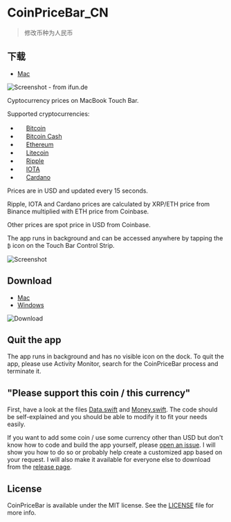 # CoinPriceBar_CN

> 修改币种为人民币

## 下载

- [Mac](https://github.com/discountry/CoinPriceBar/releases/download/1.5.1/CoinPriceBar_CN.app.zip)

![Screenshot - from ifun.de](https://github.com/T-Pham/CoinPriceBar/blob/master/Screenshots/screenshot.jpg?raw=true)

Cyptocurrency prices on MacBook Touch Bar.

Supported cryptocurrencies:

- <img src="https://github.com/cjdowner/cryptocurrency-icons/blob/master/128/color/btc.png?raw=true" width="16px"/> [Bitcoin](https://support.binance.com/hc/en-us/articles/115000494172)
- <img src="https://github.com/theantnest/Bitcoin-Cash-Green-Art/blob/master/BCC%20Round%20Icon/BCC%20Round%20Icon%20RGBA%20(128px%20Favicon).png?raw=true" width="16px"/> [Bitcoin Cash](https://support.binance.com/hc/en-us/articles/115000922291)
- <img src="https://github.com/cjdowner/cryptocurrency-icons/blob/master/128/color/eth.png?raw=true" width="16px"/> [Ethereum](https://support.binance.com/hc/en-us/articles/115000499311)
- <img src="https://github.com/cjdowner/cryptocurrency-icons/blob/master/128/color/ltc.png?raw=true" width="16px"/> [Litecoin](https://support.binance.com/hc/en-us/articles/115000499011)
- <img src="https://github.com/cjdowner/cryptocurrency-icons/blob/master/128/color/xrp.png?raw=true" width="16px"/> [Ripple](https://support.binance.com/hc/en-us/articles/115002544232)
- <img src="https://github.com/cjdowner/cryptocurrency-icons/blob/master/128/color/miota.png?raw=true" width="16px"/> [IOTA](https://support.binance.com/hc/en-us/articles/115001835032)
- <img src="https://github.com/cjdowner/cryptocurrency-icons/blob/master/128/color/ada.png?raw=true" width="16px"/> [Cardano](https://support.binance.com/hc/en-us/articles/115003098651)

Prices are in USD and updated every 15 seconds.

Ripple, IOTA and Cardano prices are calculated by XRP/ETH price from Binance multiplied with ETH price from Coinbase.

Other prices are spot price in USD from Coinbase.

The app runs in background and can be accessed anywhere by tapping the `₿` icon on the Touch Bar Control Strip.

![Screenshot](https://github.com/T-Pham/CoinPriceBar/blob/master/Screenshots/record.gif?raw=true)

## Download

- [Mac](https://github.com/discountry/CoinPriceBar/releases/download/1.5.1/CoinPriceBar_CN.app.zip)
- [Windows](https://www.youtube.com/watch?v=dQw4w9WgXcQ)

![Download](https://img.shields.io/github/downloads/T-Pham/CoinPriceBar/total.svg?style=flat-square&label=&colorA=000000&colorB=000000)

## Quit the app

The app runs in background and has no visible icon on the dock. To quit the app, please use Activity Monitor, search for the CoinPriceBar process and terminate it.

## "Please support this coin / this currency"

First, have a look at the files [Data.swift](CoinPriceBar/Data.swift) and [Money.swift](CoinPriceBar/Money.swift). The code should be self-explained and you should be able to modify it to fit your needs easily.

If you want to add some coin / use some currency other than USD but don't know how to code and build the app yourself, please [open an issue](https://github.com/T-Pham/CoinPriceBar/issues/new).
I will show you how to do so or probably help create a customized app based on your request. I will also make it available for everyone else to download from the [release page](https://github.com/T-Pham/CoinPriceBar/releases).

## License

CoinPriceBar is available under the MIT license. See the [LICENSE](LICENSE) file for more info.
